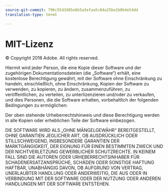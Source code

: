 ```yaml
---
source-git-commit: 796c55d3d85e6b5a3efaa5c04a25be1b0b4e54dd
translation-type: tm+mt

---
```

# MIT-Lizenz

© Copyright 2018 Adobe. All rights reserved.

Hiermit wird jeder Person, die eine Kopie dieser Software und der zugehörigen Dokumentationsdateien (die „Software“) erhält, eine kostenlose Berechtigung gewährt, mit der Software ohne Einschränkung zu handeln, einschließlich, ohne Einschränkung, Kopien der Software zu verwenden, zu kopieren, zu ändern, zusammenzuführen, zu veröffentlichen, zu verteilen, zu unterlizenzieren und/oder zu verkaufen, und dies Personen, die die Software erhalten, vorbehaltlich der folgenden Bedingungen zu ermöglichen:

Der oben stehende Urheberrechtshinweis und diese Berechtigung werden in alle Kopien oder erheblichen Teile der Software einbezogen.

DIE SOFTWARE WIRD ALS „OHNE MÄNGELGEWÄHR“ BEREITGESTELLT, OHNE GARANTIEN JEGLICHER ART, OB AUSDRÜCKLICH ODER STILLSCHWEIGEND, INSBESONDERE GARANTIEN DER MARKTGÄNGIGKEIT, DER EIGNUNG FÜR EINEN BESTIMMTEN ZWECK UND DER NICHTVERLETZUNG GEWERBLICHER SCHUTZRECHTE. IN KEINEM FALL SIND DIE AUTOREN ODER URHEBERRECHTSINHABER FÜR SCHADENERSATZANSPRÜCHE, SCHÄDEN ODER SONSTIGE HAFTUNG HAFTBAR, UNABHÄNGIG DAVON, OB AUFGRUND VON VERTRAG, UNERLAUBTER HANDLUNG ODER ANDERWEITIG, DIE AUS ODER IN VERBINDUNG MIT DER SOFTWARE ODER DER NUTZUNG ODER ANDEREN HANDLUNGEN MIT DER SOFTWARE ENTSTEHEN.
